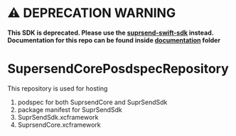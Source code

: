# ⚠️ DEPRECATION WARNING

**This SDK is deprecated. Please use the [suprsend-swift-sdk](https://github.com/suprsend/suprsend-swift-sdk) instead. Documentation for this repo can be found inside [documentation](https://github.com/suprsend/SuprSend-iOS-SDK/blob/main/documentation) folder**

# SupersendCorePosdspecRepository
This repository is used for hosting 
1. podspec for both SuprsendCore and SuprSendSdk
2. package manifest for SuprSendSdk
3. SuprSendSdk.xcframework
4. SuprsendCore.xcframework
